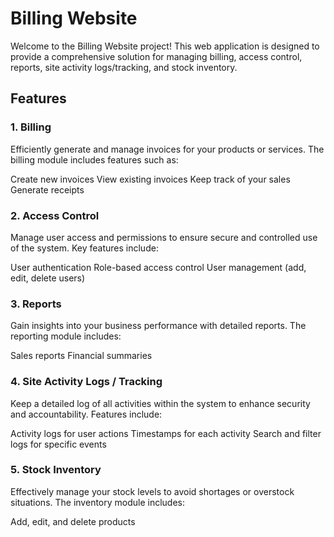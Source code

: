 # Billing Website

Welcome to the Billing Website project! This web application is designed to provide a comprehensive solution for managing billing, access control, reports, site activity logs/tracking, and stock inventory.

## Features

### 1. Billing

Efficiently generate and manage invoices for your products or services. The billing module includes features such as:

Create new invoices
View existing invoices
Keep track of your sales
Generate receipts

### 2. Access Control

Manage user access and permissions to ensure secure and controlled use of the system. Key features include:

User authentication
Role-based access control
User management (add, edit, delete users)

### 3. Reports

Gain insights into your business performance with detailed reports. The reporting module includes:

Sales reports
Financial summaries

### 4. Site Activity Logs / Tracking

Keep a detailed log of all activities within the system to enhance security and accountability. Features include:

Activity logs for user actions
Timestamps for each activity
Search and filter logs for specific events

### 5. Stock Inventory

Effectively manage your stock levels to avoid shortages or overstock situations. The inventory module includes:

Add, edit, and delete products
